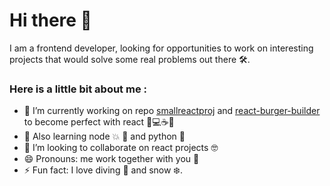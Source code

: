# Hi there 👋
I am a frontend developer, looking for opportunities to work on interesting projects that would solve some real problems out there 🛠. 

### Here is a little bit about me :

* 🔭 I’m currently working on repo [smallreactproj](https://github.com/agorodinskaya/smallreactproj) and [react-burger-builder](https://github.com/agorodinskaya/react-burger-builder) to become perfect with react 🤘💻☕️🍫
* 🌱 Also learning node 💥 🔭 and python 🐍 
* 👋 I’m looking to collaborate on react projects 🤓
* 😄 Pronouns: me work together with you 🥳
* ⚡ Fun fact: I love diving 🤿 and snow ❄️.
